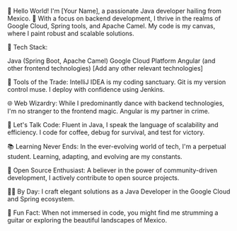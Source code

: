 👋 Hello World! I'm [Your Name], a passionate Java developer hailing from Mexico. 🌮 With a focus on backend development, I thrive in the realms of Google Cloud, Spring tools, and Apache Camel. My code is my canvas, where I paint robust and scalable solutions.

🚀 Tech Stack:

Java (Spring Boot, Apache Camel)
Google Cloud Platform
Angular (and other frontend technologies)
[Add any other relevant technologies]

🔧 Tools of the Trade:
IntelliJ IDEA is my coding sanctuary.
Git is my version control muse.
I deploy with confidence using Jenkins.

🌐 Web Wizardry:
While I predominantly dance with backend technologies, I'm no stranger to the frontend magic. Angular is my partner in crime.

💬 Let's Talk Code:
Fluent in Java, I speak the language of scalability and efficiency.
I code for coffee, debug for survival, and test for victory.

📚 Learning Never Ends:
In the ever-evolving world of tech, I'm a perpetual student. Learning, adapting, and evolving are my constants.

🌟 Open Source Enthusiast:
A believer in the power of community-driven development, I actively contribute to open source projects.

👨‍💻 By Day:
I craft elegant solutions as a Java Developer in the Google Cloud and Spring ecosystem.

🎸 Fun Fact:
When not immersed in code, you might find me strumming a guitar or exploring the beautiful landscapes of Mexico.

<!---
marcoantoniodevcloud/marcoantoniodevcloud is a ✨ special ✨ repository because its `README.md` (this file) appears on your GitHub profile.
You can click the Preview link to take a look at your changes.
--->
